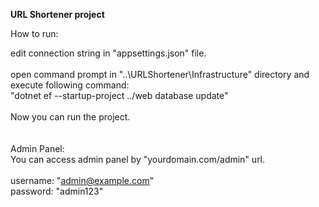 <strong>URL Shortener project</strong>


How to run:

edit connection string in "appsettings.json" file.</br></br>
open command prompt in "..\URLShortener\Infrastructure" directory and execute following command:</br>
"dotnet ef --startup-project ../web database update"
</br></br>
Now you can run the project.
</br></br></br>
Admin Panel:</br>
You can access admin panel by "yourdomain.com/admin" url.<br>
</br>
username: "admin@example.com"</br>
password: "admin123"

